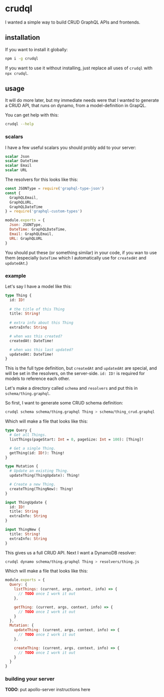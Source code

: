 # crudql

I wanted a simple way to build CRUD GraphQL APIs and frontends.

## installation

If you want to install it globally:

```bash
npm i -g crudql
``` 

If you want to use it without installing, just replace all uses of `crudql` with `npx crudql`.

## usage

It will do more later, but my immediate needs were that I wanted to generate a CRUD API, that runs on dynamo, from a model-definition in GrapQL.

You can get help with this:

```bash
crudql --help
```


### scalars

I have a few useful scalars you should probly add to your server:

```graphql
scalar Json
scalar DateTime
scalar Email
scalar URL
```

The resolvers for this looks like this:

```js
const JSONType = require('graphql-type-json')
const {
  GraphQLEmail,
  GraphQLURL,
  GraphQLDateTime
} = require('graphql-custom-types')

module.exports = {
  Json: JSONType,
  DateTime: GraphQLDateTime,
  Email: GraphQLEmail,
  URL: GraphQLURL
}
```

You should put these (or something similar) in your code, if you wan to use them (especially `DateTime` which I automatically use for `createdAt` and `updatedAt`.)

### example

Let's say I have a model like this:

```graphql
type Thing {
  id: ID!
  
  # the title of this Thing
  title: String!
  
  # extra info about this Thing
  extraInfo: String

  # when was this created?
  createdAt: DateTime!

  # when was this last updated?
  updatedAt: DateTime!
}
```

This is the full type definition, but `createdAt` and `updatedAt` are special, and will be set in the resolvers, on the server-side. `id: ID!` is required for models to reference each other.

Let's make a directory called `schema` and `resolvers` and put this in `schema/thing.graphql`.


So first, I want to generate some CRUD schema definition:

```bash
crudql schema schema/thing.graphql Thing > schema/thing_crud.graphql
```

Which will make a file that looks like this:

```graphql
type Query {
  # Get all Things.
  listThings(pageStart: Int = 0, pageSize: Int = 100): [Thing]!

  # Get a single Thing.
  getThing(id: ID!): Thing!
}

type Mutation {
  # Update an existing Thing.
  updateThing(ThingUpdate): Thing!

  # Create a new Thing.
  createThing(ThingNew): Thing!
}

input ThingUpdate {
  id: ID!
  title: String
  extraInfo: String
}

input ThingNew {
  title: String!
  extraInfo: String
}
```


This gives us a full CRUD API. Next I want a DynamoDB resolver:

```bash
crudql dynamo schema/thing.graphql Thing > resolvers/thing.js
```

Which will make a file that looks like this:

```js
module.exports = {
  Query: {
    listThings: (current, args, context, info) => {
      // TODO once I work it out
    },

    getThing: (current, args, context, info) => {
      // TODO once I work it out
    }
  },
  Mutation: {
    updateThing: (current, args, context, info) => {
      // TODO once I work it out
    },

    createThing: (current, args, context, info) => {
      // TODO once I work it out
    }
  }
}
```

### building your server

**TODO**: put apollo-server instructions here
